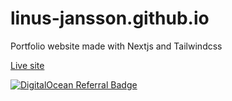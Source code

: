 # linus-jansson.github.io
Portfolio website made with Nextjs and Tailwindcss

[Live site](https://limpan.dev)

[![DigitalOcean Referral Badge](https://web-platforms.sfo2.digitaloceanspaces.com/WWW/Badge%203.svg)](https://www.digitalocean.com/?refcode=dbdeb029a531&utm_campaign=Referral_Invite&utm_medium=Referral_Program&utm_source=badge)